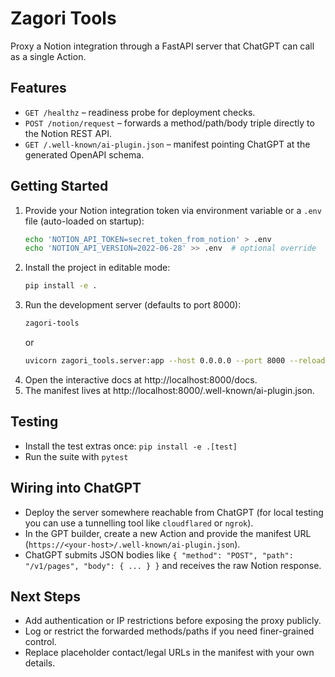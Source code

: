 # Zagori Tools

Proxy a Notion integration through a FastAPI server that ChatGPT can call as a single Action.

## Features
- `GET /healthz` – readiness probe for deployment checks.
- `POST /notion/request` – forwards a method/path/body triple directly to the Notion REST API.
- `GET /.well-known/ai-plugin.json` – manifest pointing ChatGPT at the generated OpenAPI schema.

## Getting Started
1. Provide your Notion integration token via environment variable or a `.env` file (auto-loaded on startup):
   ```bash
   echo 'NOTION_API_TOKEN=secret_token_from_notion' > .env
   echo 'NOTION_API_VERSION=2022-06-28' >> .env  # optional override
   ```
2. Install the project in editable mode:
   ```bash
   pip install -e .
   ```
3. Run the development server (defaults to port 8000):
   ```bash
   zagori-tools
   ```
   or
   ```bash
   uvicorn zagori_tools.server:app --host 0.0.0.0 --port 8000 --reload
   ```
4. Open the interactive docs at http://localhost:8000/docs.
5. The manifest lives at http://localhost:8000/.well-known/ai-plugin.json.

## Testing
- Install the test extras once: `pip install -e .[test]`
- Run the suite with `pytest`

## Wiring into ChatGPT
- Deploy the server somewhere reachable from ChatGPT (for local testing you can use a tunnelling tool like `cloudflared` or `ngrok`).
- In the GPT builder, create a new Action and provide the manifest URL (`https://<your-host>/.well-known/ai-plugin.json`).
- ChatGPT submits JSON bodies like `{ "method": "POST", "path": "/v1/pages", "body": { ... } }` and receives the raw Notion response.

## Next Steps
- Add authentication or IP restrictions before exposing the proxy publicly.
- Log or restrict the forwarded methods/paths if you need finer-grained control.
- Replace placeholder contact/legal URLs in the manifest with your own details.
